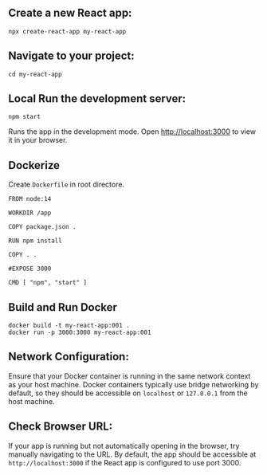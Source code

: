 ## Create a new React app:
```
npx create-react-app my-react-app
```
## Navigate to your project:
```
cd my-react-app
```
## Local Run the development server:
```
npm start
```
Runs the app in the development mode.
Open [http://localhost:3000](http://localhost:3000) to view it in your browser.

## Dockerize
Create `Dockerfile` in root directore. 
```
FROM node:14

WORKDIR /app

COPY package.json .

RUN npm install

COPY . .

#EXPOSE 3000

CMD [ "npm", "start" ]
```
## Build and Run Docker
```
docker build -t my-react-app:001 .
docker run -p 3000:3000 my-react-app:001

```

## Network Configuration:
Ensure that your Docker container is running in the same network context as your host machine. Docker containers typically use bridge networking by default, so they should be accessible on `localhost` or `127.0.0.1` from the host machine.

## Check Browser URL:
If your app is running but not automatically opening in the browser, try manually navigating to the URL. By default, the app should be accessible at `http://localhost:3000` if the React app is configured to use port 3000.